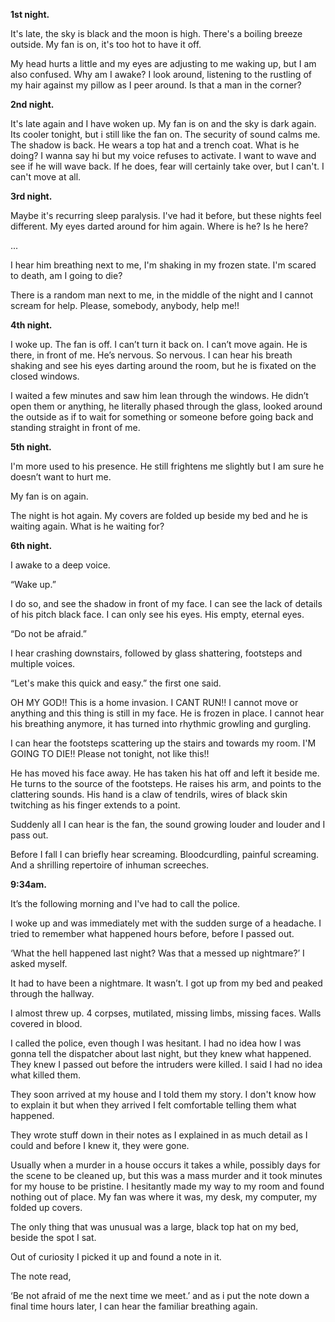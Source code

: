 **1st night.**

It's late, the sky is black and the moon is high. There's a boiling breeze outside. My fan is on, it's too hot to have it off.

My head hurts a little and my eyes are adjusting to me waking up, but I am also confused. Why am I awake? I look around, listening to the rustling of my hair against my pillow as I peer around. Is that a man in the corner?

**2nd night.**

It's late again and I have woken up. My fan is on and the sky is dark again. Its cooler tonight, but i still like the fan on. The security of sound calms me. The shadow is back. He wears a top hat and a trench coat. What is he doing? I wanna say hi but my voice refuses to activate. I want to wave and see if he will wave back. If he does, fear will certainly take over, but I can't. I can't move at all.

**3rd night.**

Maybe it's recurring sleep paralysis. I've had it before, but these nights feel different. My eyes darted around for him again. Where is he? Is he here?

...

I hear him breathing next to me, I'm shaking in my frozen state. I'm scared to death, am I going to die?

There is a random man next to me, in the middle of the night and I cannot scream for help. Please, somebody, anybody, help me!!

**4th night.**

I woke up. The fan is off. I can’t turn it back on. I can’t move again. He is there, in front of me. He’s nervous. So nervous. I can hear his breath shaking and see his eyes darting around the room, but he is fixated on the closed windows.

I waited a few minutes and saw him lean through the windows. He didn’t open them or anything, he literally phased through the glass, looked around the outside as if to wait for something or someone before going back and standing straight in front of me.

**5th night.**

I'm more used to his presence. He still frightens me slightly but I am sure he doesn’t want to hurt me.

My fan is on again.

The night is hot again. My covers are folded up beside my bed and he is waiting again. What is he waiting for?

**6th night.**

I awake to a deep voice.

“Wake up.”

I do so, and see the shadow in front of my face. I can see the lack of details of his pitch black face. I can only see his eyes. His empty, eternal eyes.

“Do not be afraid.”

I hear crashing downstairs, followed by glass shattering, footsteps and multiple voices.

“Let's make this quick and easy.” the first one said.

OH MY GOD!! This is a home invasion. I CANT RUN!! I cannot move or anything and this thing is still in my face. He is frozen in place. I cannot hear his breathing anymore, it has turned into rhythmic growling and gurgling.

I can hear the footsteps scattering up the stairs and towards my room. I'M GOING TO DIE!! Please not tonight, not like this!!

He has moved his face away. He has taken his hat off and left it beside me. He turns to the source of the footsteps. He raises his arm, and points to the clattering sounds. His hand is a claw of tendrils, wires of black skin twitching as his finger extends to a point.

Suddenly all I can hear is the fan, the sound growing louder and louder and I pass out.

Before I fall I can briefly hear screaming. Bloodcurdling, painful screaming. And a shrilling repertoire of inhuman screeches.

**9:34am.**

It’s the following morning and I've had to call the police.

I woke up and was immediately met with the sudden surge of a headache. I tried to remember what happened hours before, before I passed out.

‘What the hell happened last night? Was that a messed up nightmare?’ I asked myself.

It had to have been a nightmare. It wasn’t. I got up from my bed and peaked through the hallway.

I almost threw up. 4 corpses, mutilated, missing limbs, missing faces. Walls covered in blood.

I called the police, even though I was hesitant. I had no idea how I was gonna tell the dispatcher about last night, but they knew what happened. They knew I passed out before the intruders were killed. I said I had no idea what killed them.

They soon arrived at my house and I told them my story. I don't know how to explain it but when they arrived I felt comfortable telling them what happened.

They wrote stuff down in their notes as I explained in as much detail as I could and before I knew it, they were gone.

Usually when a murder in a house occurs it takes a while, possibly days for the scene to be cleaned up, but this was a mass murder and it took minutes for my house to be pristine. I hesitantly made my way to my room and found nothing out of place. My fan was where it was, my desk, my computer, my folded up covers.

The only thing that was unusual was a large, black top hat on my bed, beside the spot I sat.

Out of curiosity I picked it up and found a note in it.

The note read,

‘Be not afraid of me the next time we meet.’ and as i put the note down a final time hours later, I can hear the familiar breathing again.